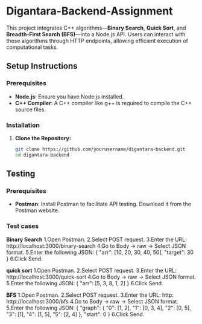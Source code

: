 # Digantara-Backend-Assignment

This project integrates C++ algorithms—**Binary Search**, **Quick Sort**, and **Breadth-First Search (BFS)**—into a Node.js API. Users can interact with these algorithms through HTTP endpoints, allowing efficient execution of computational tasks.&#8203;


## Setup Instructions
### Prerequisites

- **Node.js**: Ensure you have Node.js installed. 
- **C++ Compiler**: A C++ compiler like g++ is required to compile the C++ source files.

### Installation

1. **Clone the Repository:**

   ```bash
   git clone https://github.com/yourusername/digantara-backend.git
   cd digantara-backend

## Testing
### Prerequisites

- **Postman**:  Install Postman to facilitate API testing. Download it from the Postman website.

### Test cases 
**Binary Search**
1.Open Postman.
2.Select POST request.
3.Enter the URL: http://localhost:3000/binary-search
4.Go to Body → raw → Select JSON format.
5.Enter the following JSON:
   {
       "arr": [10, 20, 30, 40, 50],
       "target": 30
   }
6.Click Send.

**quick sort**
1.Open Postman.
2.Select POST request.
3.Enter the URL: http://localhost:3000/quick-sort
4.Go to Body → raw → Select JSON format.
5.Enter the following JSON:
   {
    "arr": [5, 3, 8, 1, 2]
   }
6.Click Send.

**BFS**
1.Open Postman.
2.Select POST request.
3.Enter the URL: http: http://localhost:3000/bfs
4.Go to Body → raw → Select JSON format.
5.Enter the following JSON:
   {
       "graph": {
           "0": [1, 2],
           "1": [0, 3, 4],
           "2": [0, 5],
           "3": [1],
           "4": [1, 5],
           "5": [2, 4]
       },
       "start": 0
   }
6.Click Send.
